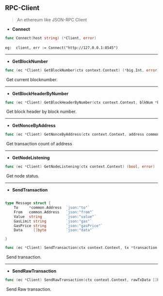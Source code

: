 ## RPC-Client

> An ethereum like JSON-RPC Client



* **Connect**
```go
func Connect(host string) (*Client, error)
```

​	`eg:  client, err := Connect("http://127.0.0.1:8545")`

---

* **GetBlockNumber**

```go
func (ec *Client) GetBlockNumber(ctx context.Context) (*big.Int, error)
```

​	Get current blocknumber.

---

* **GetBlockHeaderByNumber**

```go
func (ec *Client) GetBlockHeaderByNumber(ctx context.Context, blkNum *big.Int) (*types.Header, error)
```

​	Get block header by block number.

---

* **GetNonceByAddress**

```go
func (ec *Client) GetNonceByAddress(ctx context.Context, address common.Address) (uint64, error)
```

​	Get transaction count of address

---

* **GetNodeListening**

```go
func (ec *Client) GetNodeListening(ctx context.Context) (bool, error)
```

​	Get node status.

---

* **SendTransaction**

```go

type Message struct {
	To 	   *common.Address 	`json:"to"`
	From   common.Address 	`json:"from"`
	Value  string			`json:"value"`
	GasLimit string			`json:"gas"`
	GasPrice string			`json:"gasPrice"`
	Data     []byte			`json:"data"`

}

func (ec *Client) SendTransaction(ctx context.Context, tx *transaction.Message) (common.Hash, error)
```

​	Send transaction.

---

* **SendRawTransaction**

```go
func (ec *Client) SendRawTransaction(ctx context.Context, rawTxData []byte) (common.Hash, error)
```

​	Send Raw transaction.